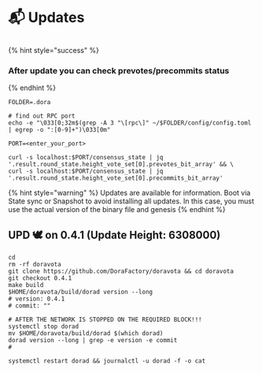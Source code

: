 # 📬 Updates

##

{% hint style="success" %}
### After update you can check prevotes/precommits status
{% endhint %}

```shell
FOLDER=.dora

# find out RPC port
echo -e "\033[0;32m$(grep -A 3 "\[rpc\]" ~/$FOLDER/config/config.toml | egrep -o ":[0-9]+")\033[0m"

PORT=<enter_your_port>

curl -s localhost:$PORT/consensus_state | jq '.result.round_state.height_vote_set[0].prevotes_bit_array' && \
curl -s localhost:$PORT/consensus_state | jq '.result.round_state.height_vote_set[0].precommits_bit_array'
```

{% hint style="warning" %}
Updates are available for information. Boot via State sync or Snapshot to avoid installing all updates. In this case, you must use the actual version of the binary file and genesis
{% endhint %}



## UPD 🕊 on 0.4.1 (Update Height: 6308000)

```shell
cd
rm -rf doravota
git clone https://github.com/DoraFactory/doravota && cd doravota
git checkout 0.4.1
make build
$HOME/doravota/build/dorad version --long
# version: 0.4.1
# commit: ""

# AFTER THE NETWORK IS STOPPED ON THE REQUIRED BLOCK!!!
systemctl stop dorad
mv $HOME/doravota/build/dorad $(which dorad)
dorad version --long | grep -e version -e commit
# 

systemctl restart dorad && journalctl -u dorad -f -o cat
```

